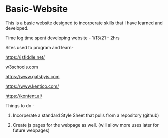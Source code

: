 # Basic-Website

This is a basic website designed to incorperate skills that I have learned and developed. 

Time log time spent developing website - 
1/13/21 - 2hrs

Sites used to program and learn-

https://jsfiddle.net/

w3schools.com

https://www.gatsbyjs.com

https://www.kentico.com/

https://kontent.ai/


Things to do - 

1. Incorperate a standard Style Sheet that pulls from a repository (github)

2. Create js pages for the webpage as well. (will allow more uses later for future webpages)

